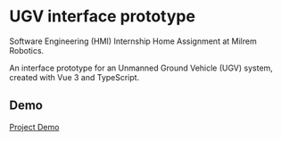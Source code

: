 # UGV interface prototype
Software Engineering (HMI) Internship Home Assignment at Milrem Robotics.

An interface prototype for an Unmanned Ground Vehicle (UGV) system, created with Vue 3 and TypeScript.

## Demo

[Project Demo](https://github.com/user-attachments/assets/f7230e17-77b8-4182-bdd7-44dcf449141d)


